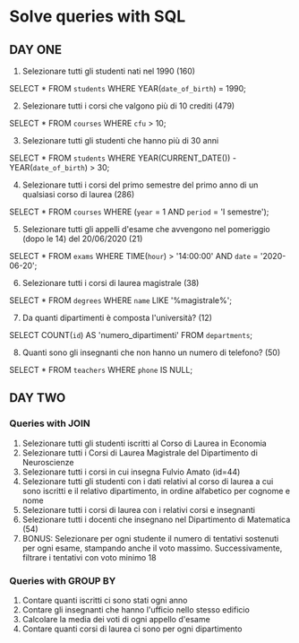 # Solve queries with SQL

## DAY ONE

1. Selezionare tutti gli studenti nati nel 1990 (160)

SELECT * FROM `students` WHERE YEAR(`date_of_birth`) = 1990;

2. Selezionare tutti i corsi che valgono più di 10 crediti (479)

SELECT * FROM `courses` WHERE `cfu` > 10;

3. Selezionare tutti gli studenti che hanno più di 30 anni

SELECT * FROM `students` WHERE YEAR(CURRENT_DATE()) - YEAR(`date_of_birth`) > 30;

4. Selezionare tutti i corsi del primo semestre del primo anno di un qualsiasi corso di
   laurea (286)

SELECT * FROM `courses` WHERE (`year` = 1 AND `period` = 'I semestre');

5. Selezionare tutti gli appelli d'esame che avvengono nel pomeriggio (dopo le 14) del
   20/06/2020 (21)

SELECT * FROM `exams` WHERE TIME(`hour`) > '14:00:00' AND `date` = '2020-06-20';

6. Selezionare tutti i corsi di laurea magistrale (38)

SELECT * FROM `degrees` WHERE `name` LIKE '%magistrale%';

7. Da quanti dipartimenti è composta l'università? (12)

SELECT COUNT(`id`) AS 'numero_dipartimenti' FROM `departments`;

8. Quanti sono gli insegnanti che non hanno un numero di telefono? (50)

SELECT * FROM `teachers` WHERE `phone` IS NULL;

## DAY TWO

### Queries with JOIN

1. Selezionare tutti gli studenti iscritti al Corso di Laurea in Economia
2. Selezionare tutti i Corsi di Laurea Magistrale del Dipartimento di
Neuroscienze
3. Selezionare tutti i corsi in cui insegna Fulvio Amato (id=44)
4. Selezionare tutti gli studenti con i dati relativi al corso di laurea a cui
sono iscritti e il relativo dipartimento, in ordine alfabetico per cognome e
nome
5. Selezionare tutti i corsi di laurea con i relativi corsi e insegnanti
6. Selezionare tutti i docenti che insegnano nel Dipartimento di
Matematica (54)
7. BONUS: Selezionare per ogni studente il numero di tentativi sostenuti
per ogni esame, stampando anche il voto massimo. Successivamente,
filtrare i tentativi con voto minimo 18

### Queries with GROUP BY

1. Contare quanti iscritti ci sono stati ogni anno
2. Contare gli insegnanti che hanno l'ufficio nello stesso edificio
3. Calcolare la media dei voti di ogni appello d'esame
4. Contare quanti corsi di laurea ci sono per ogni dipartimento